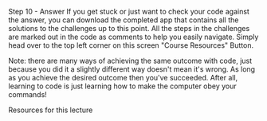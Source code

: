 Step 10 - Answer
If you get stuck or just want to check your code against the answer, you can download the completed app that contains all the solutions to the challenges up to this point. All the steps in the challenges are marked out in the code as comments to help you easily navigate. Simply head over to the top left corner on this screen "Course Resources" Button.

Note: there are many ways of achieving the same outcome with code, just because you did it a slightly different way doesn't mean it's wrong. As long as you achieve the desired outcome then you've succeeded. After all, learning to code is just learning how to make the computer obey your commands!

Resources for this lecture

